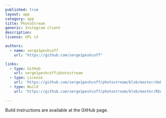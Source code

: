 ```yaml
---
published: true
layout: app
category: app
title: PhotoStream
generic: Instagram client
description:
license: GPL v3

authors: 
  - name: serge1peshcoff
    url: "https://github.com/serge1peshcoff"

links:
  - type: GitHub
    url: serge1peshcoff/photostream
  - type: License
    url: 'https://github.com/serge1peshcoff/photostream/blob/master/debian/copyright'
  - type: Build
    url: 'https://github.com/serge1peshcoff/photostream/blob/master/README.md'
    
---
```


Build instructions are available at the GitHub page.